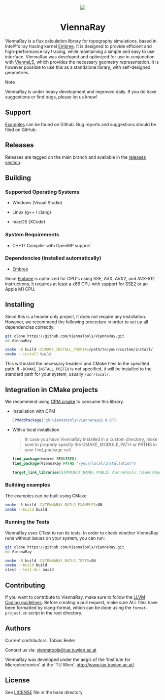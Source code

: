 <div align="center">

![](https://raw.githubusercontent.com/ViennaTools/ViennaLS/master/assets/logo.png)

<h1>ViennaRay</h1>

</div>

ViennaRay is a flux calculation library for topography simulations, based in Intel®'s ray tracing kernel [Embree](https://www.embree.org/). It is designed to provide efficient and high-performance ray tracing, while maintaining a simple and easy to use interface. ViennaRay was developed and optimized for use in conjunction with [ViennaLS](https://github.com/ViennaTools/ViennaLS), which provides the necessary geometry representation. It is however possible to use this as a standalone library, with self-designed geometries.

> [!NOTE]
> ViennaRay is under heavy development and improved daily. If you do have suggestions or find bugs, please let us know!

## Support

[Examples](examples/) can be found on Github. Bug reports and suggestions should be filed on GitHub.

## Releases

Releases are tagged on the main branch and available in the [releases section](https://github.com/ViennaTools/ViennaRay/releases).

## Building

### Supported Operating Systems

* Windows (Visual Studio)

* Linux (g++ / clang)

* macOS (XCode)

### System Requirements

* C++17 Compiler with OpenMP support

### Dependencies (installed automatically)

* [Embree](https://github.com/embree/embree)

Since [Embree](https://www.embree.org/) is optimized for CPU's using SSE, AVX, AVX2, and AVX-512 instructions, it requires at least a x86 CPU with support for SSE2 or an Apple M1 CPU.

## Installing 

Since this is a header only project, it does not require any installation. However, we recommend the following procedure in order to set up all dependencies correctly:

```bash
git clone https://github.com/ViennaTools/ViennaRay.git
cd ViennaRay

cmake -B build -DCMAKE_INSTALL_PREFIX=/path/to/your/custom/install/
cmake --install build
```

This will install the necessary headers and CMake files to the specified path. If `-DCMAKE_INSTALL_PREFIX` is not specified, it will be installed to the standard path for your system, usually `/usr/local/`.

## Integration in CMake projects

We recommend using [CPM.cmake](https://github.com/cpm-cmake/CPM.cmake) to consume this library.

* Installation with CPM

  ```cmake
  CPMAddPackage("gh:viennatools/viennaray@2.0.0")
  ```

* With a local installation
  >  In case you have ViennaRay installed in a custom directory, make sure to properly specify the CMAKE_MODULE_PATH or PATHS in your find_package call.

  ```cmake
  find_package(embree REQUIRED)
  find_package(ViennaRay PATHS "/your/local/installation")
  
  target_link_libraries(${PROJECT_NAME} PUBLIC ViennaTools::ViennaRay)
  ```

### Building examples

The examples can be built using CMake:

```bash
cmake -B build -DVIENNARAY_BUILD_EXAMPLES=ON
cmake --build build
```

### Running the Tests

ViennaRay uses CTest to run its tests.
In order to check whether ViennaRay runs without issues on your system, you can run:

```bash
git clone https://github.com/ViennaTools/ViennaRay.git
cd ViennaRay

cmake -B build -DVIENNARAY_BUILD_TESTS=ON
cmake --build build
ctest --test-dir build
```

## Contributing

If you want to contribute to ViennaRay, make sure to follow the [LLVM Coding guidelines](https://llvm.org/docs/CodingStandards.html). Before creating a pull request, make sure ALL files have been formatted by clang-format, which can be done using the `format-project.sh` script in the root directory.

## Authors

Current contributors: Tobias Reiter

Contact us via: viennatools@iue.tuwien.ac.at

ViennaRay was developed under the aegis of the 'Institute for Microelectronics' at the 'TU Wien'.
http://www.iue.tuwien.ac.at/

## License
See [LICENSE](LICENSE) file in the base directory.
